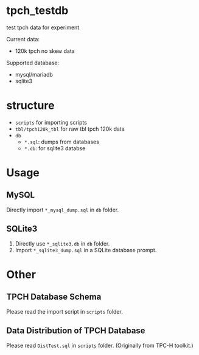 # tpch_testdb
test tpch data for experiment

Current data:

- 120k tpch no skew data

Supported database:

- mysql/mariadb
- sqlite3

# structure

- `scripts` for importing scripts
- `tbl/tpch120k_tbl` for raw tbl tpch 120k data
- `db`
  - `*.sql`: dumps from databases
  - `*.db`: for sqlite3 databse


# Usage

## MySQL

Directly import `*_mysql_dump.sql` in `db` folder.

## SQLite3

1. Directly use `*_sqlite3.db` in `db` folder.
2. Import `*_sqlite3_dump.sql` in a SQLite database prompt.


# Other

## TPCH Database Schema

Please read the import script in `scripts` folder.

## Data Distribution of TPCH Database

Please read `DistTest.sql` in `scripts` folder. (Originally from TPC-H toolkit.)




